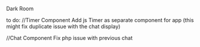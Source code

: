 Dark Room

to do:
//Timer Component
Add js Timer as separate component for app (this might fix duplicate issue with the chat display) 
 
//Chat Component
Fix php issue with previous chat